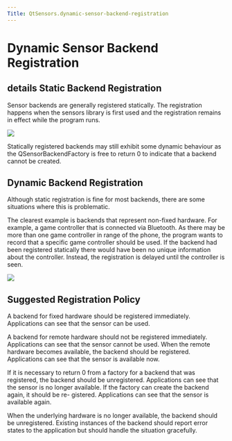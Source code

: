 ```yaml
---
Title: QtSensors.dynamic-sensor-backend-registration
---
```

        
Dynamic Sensor Backend Registration
===================================

<span class="subtitle"></span>
details
Static Backend Registration
---------------------------

Sensor backends are generally registered statically. The registration happens when the sensors library is first used and the registration remains in effect while the program runs.

![](https://developer.ubuntu.com/static/devportal_uploaded/a35aef62-6fde-4cd1-9f6e-0991a3ea57b0-api/apps/qml/sdk-15.04.1/dynamic-sensor-backend-registration/images/sensors-static.png)

Statically registered backends may still exhibit some dynamic behaviour as the QSensorBackendFactory is free to return 0 to indicate that a backend cannot be created.

<span id="dynamic-backend-registration"></span>
Dynamic Backend Registration
----------------------------

Although static registration is fine for most backends, there are some situations where this is problematic.

The clearest example is backends that represent non-fixed hardware. For example, a game controller that is connected via Bluetooth. As there may be more than one game controller in range of the phone, the program wants to record that a specific game controller should be used. If the backend had been registered statically there would have been no unique information about the controller. Instead, the registration is delayed until the controller is seen.

![](https://developer.ubuntu.com/static/devportal_uploaded/be03b053-69a6-4577-bdb5-1d9e1a175738-api/apps/qml/sdk-15.04.1/dynamic-sensor-backend-registration/images/sensors-dynamic.png)

<span id="suggested-registration-policy"></span>
Suggested Registration Policy
-----------------------------

A backend for fixed hardware should be registered immediately. Applications can see that the sensor can be used.

A backend for remote hardware should not be registered immediately. Applications can see that the sensor cannot be used. When the remote hardware becomes available, the backend should be registered. Applications can see that the sensor is available now.

If it is necessary to return 0 from a factory for a backend that was registered, the backend should be unregistered. Applications can see that the sensor is no longer available. If the factory can create the backend again, it should be re- gistered. Applications can see that the sensor is available again.

When the underlying hardware is no longer available, the backend should be unregistered. Existing instances of the backend should report error states to the application but should handle the situation gracefully.

